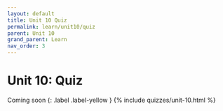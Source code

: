 ```yaml
---
layout: default
title: Unit 10 Quiz
permalink: learn/unit10/quiz
parent: Unit 10
grand_parent: Learn
nav_order: 3
---
```


# Unit 10: Quiz
Coming soon
{: .label .label-yellow }
{% include quizzes/unit-10.html %}